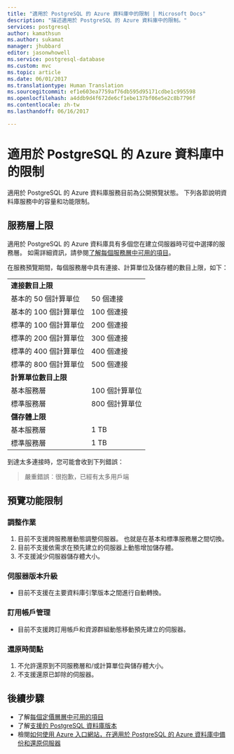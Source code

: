 ```yaml
---
title: "適用於 PostgreSQL 的 Azure 資料庫中的限制 | Microsoft Docs"
description: "描述適用於 PostgreSQL 的 Azure 資料庫中的限制。"
services: postgresql
author: kamathsun
ms.author: sukamat
manager: jhubbard
editor: jasonwhowell
ms.service: postgresql-database
ms.custom: mvc
ms.topic: article
ms.date: 06/01/2017
ms.translationtype: Human Translation
ms.sourcegitcommit: ef1e603ea7759af76db595d95171cdbe1c995598
ms.openlocfilehash: a4ddb9d4f672de6cf1ebe137bf06e5e2c8b7796f
ms.contentlocale: zh-tw
ms.lasthandoff: 06/16/2017

---
```

# <a name="limitations-in-azure-database-for-postgresql"></a>適用於 PostgreSQL 的 Azure 資料庫中的限制
適用於 PostgreSQL 的 Azure 資料庫服務目前為公開預覽狀態。 下列各節說明資料庫服務中的容量和功能限制。

## <a name="service-tier-maximums"></a>服務層上限
適用於 PostgreSQL 的 Azure 資料庫具有多個您在建立伺服器時可從中選擇的服務層。 如需詳細資訊，請參閱[了解每個服務層中可用的項目](concepts-service-tiers.md)。  

在服務預覽期間，每個服務層中具有連接、計算單位及儲存體的數目上限，如下： 

|                            |                   |
| :------------------------- | :---------------- |
| **連接數目上限**        |                   |
| 基本的 50 個計算單位     | 50 個連接    |
| 基本的 100 個計算單位    | 100 個連接   |
| 標準的 100 個計算單位 | 200 個連接   |
| 標準的 200 個計算單位 | 300 個連接   |
| 標準的 400 個計算單位 | 400 個連接   |
| 標準的 800 個計算單位 | 500 個連接   |
| **計算單位數目上限**      |                   |
| 基本服務層         | 100 個計算單位 |
| 標準服務層      | 800 個計算單位 |
| **儲存體上限**            |                   |
| 基本服務層         | 1 TB              |
| 標準服務層      | 1 TB              |

到達太多連接時，您可能會收到下列錯誤：
> 嚴重錯誤︰很抱歉，已經有太多用戶端

## <a name="preview-functional-limitations"></a>預覽功能限制
### <a name="scale-operations"></a>調整作業
1.  目前不支援跨服務層動態調整伺服器。 也就是在基本和標準服務層之間切換。
2.  目前不支援依需求在預先建立的伺服器上動態增加儲存體。
3.  不支援減少伺服器儲存體大小。

### <a name="server-version-upgrades"></a>伺服器版本升級
- 目前不支援在主要資料庫引擎版本之間進行自動轉換。

### <a name="subscription-management"></a>訂用帳戶管理
- 目前不支援跨訂用帳戶和資源群組動態移動預先建立的伺服器。

### <a name="point-in-time-restore"></a>還原時間點
1.  不允許還原到不同服務層和/或計算單位與儲存體大小。
2.  不支援還原已卸除的伺服器。

## <a name="next-steps"></a>後續步驟
- 了解[每個定價層層中可用的項目](concepts-service-tiers.md)
- 了解[支援的 PostgreSQL 資料庫版本](concepts-supported-versions.md)
- 檢閱[如何使用 Azure 入口網站，在適用於 PostgreSQL 的 Azure 資料庫中備份和還原伺服器](howto-restore-server-portal.md)

